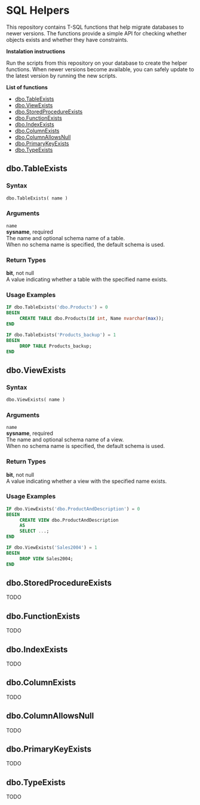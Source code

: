 # SQL Helpers
This repository contains T-SQL functions that help migrate databases to newer versions.
The functions provide a simple API for checking whether objects exists and whether they have constraints.

**Instalation instructions**

Run the scripts from this repository on your database to create the helper functions. When newer versions become available, you can safely update to the latest version by running the new scripts.

**List of functions**
 - [dbo.TableExists](#dbotableexists)
 - [dbo.ViewExists](#dboviewexists)
 - [dbo.StoredProcedureExists](#dbostoredprocedureexists)
 - [dbo.FunctionExists](#dbofunctionexists)
 - [dbo.IndexExists](#dboindexexists)
 - [dbo.ColumnExists](#dbocolumnexists)
 - [dbo.ColumnAllowsNull](#dbocolumnallowsnull)
 - [dbo.PrimaryKeyExists](#dboprimarykeyexists)
 - [dbo.TypeExists](#dbotypeexists)

## dbo.TableExists
### Syntax
```sql
dbo.TableExists( name )
```

### Arguments
`name`  
**sysname**, required  
The name and optional schema name of a table.  
When no schema name is specified, the default schema is used.
 
### Return Types

**bit**, not null  
A value indicating whether a table with the specified name exists.
 
### Usage Examples
```sql
IF dbo.TableExists('dbo.Products') = 0
BEGIN
	 CREATE TABLE dbo.Products(Id int, Name nvarchar(max));
END
```

```sql
IF dbo.TableExists('Products_backup') = 1
BEGIN
	 DROP TABLE Products_backup;
END
```

## dbo.ViewExists
### Syntax
```sql
dbo.ViewExists( name )
```

### Arguments
`name`  
**sysname**, required  
The name and optional schema name of a view.  
When no schema name is specified, the default schema is used.
 
### Return Types

**bit**, not null  
A value indicating whether a view with the specified name exists.
 
### Usage Examples
```sql
IF dbo.ViewExists('dbo.ProductAndDescription') = 0
BEGIN
	 CREATE VIEW dbo.ProductAndDescription
	 AS
	 SELECT ...;
END
```

```sql
IF dbo.ViewExists('Sales2004') = 1
BEGIN
	 DROP VIEW Sales2004;
END
```

## dbo.StoredProcedureExists
TODO

## dbo.FunctionExists
TODO

## dbo.IndexExists
TODO

## dbo.ColumnExists
TODO

## dbo.ColumnAllowsNull
TODO

## dbo.PrimaryKeyExists
TODO

## dbo.TypeExists
TODO